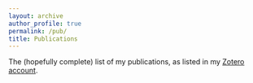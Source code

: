 ```yaml
---
layout: archive
author_profile: true
permalink: /pub/
title: Publications
---
```


The (hopefully complete) list of my publications, as listed in my [Zotero account](https://www.zotero.org/essepuntato/).

<div id="pub"></div>

<script src="https://code.jquery.com/jquery-3.4.1.min.js"  integrity="sha256-CSXorXvZcTkaix6Yvo6HppcZGetbYMGWSFlBw8HfCJo=" crossorigin="anonymous"></script>
<script>
$.get("https://api.zotero.org/users/5306497/publications/items?include=bib&style=https://essepuntato.github.io/assets/csl/apa.csl&linkwrap=1&sort=date&itemType=-presentation", function( data ) {
    $.each(data, function(idx, val) {
        console.log(val.bib);
        $("#pub").append(val.bib);
    });
});
</script> 
